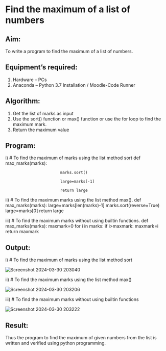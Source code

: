 # Find the maximum of a list of numbers
## Aim:
To write a program to find the maximum of a list of numbers.
## Equipment’s required:
1.	Hardware – PCs
2.	Anaconda – Python 3.7 Installation / Moodle-Code Runner
## Algorithm:
1.	Get the list of marks as input
2.	Use the sort() function or max() function or use the for loop to find the maximum mark.
3.	Return the maximum value
## Program:

i)	# To find the maximum of marks using the list method sort
                        def max_marks(marks):
                        
                            marks.sort()
                            
                            large=marks[-1]
                            
                            return large
 


ii)	# To find the maximum marks using the list method max().
                     def max_marks(marks):
                         large=marks[len(marks)-1]
                         marks.sort(reverse=True)
                         large=marks[0]
                         return large
    

iii) # To find the maximum marks without using builtin functions.
                      def max_marks(marks):
                          maxmark=0
                          for i in marks:
                              if i>maxmark:
                                 maxmark=i
                          return maxmark        


## Output:
i)	# To find the maximum of marks using the list method sort

![Screenshot 2024-03-30 203040](https://github.com/SadhanaShreee/FindMaximum/assets/144517664/47a0828f-77b2-440c-b54f-142de41b490b)


ii)	# To find the maximum marks using the list method max()

![Screenshot 2024-03-30 203206](https://github.com/SadhanaShreee/FindMaximum/assets/144517664/e9749f81-fec5-479b-9eba-ae18bf7066b0)


iii) # To find the maximum marks without using builtin functions

![Screenshot 2024-03-30 203222](https://github.com/SadhanaShreee/FindMaximum/assets/144517664/de40c795-6e84-4937-abfb-29377fdb3b31)


## Result:
Thus the program to find the maximum of given numbers from the list is written and verified using python programming.
